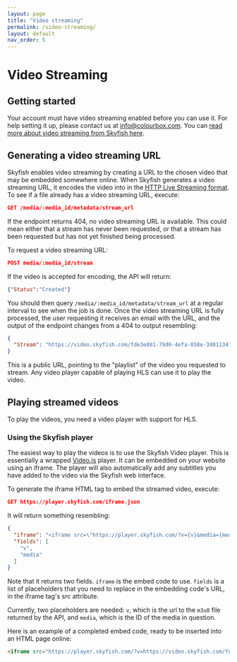 ```yaml
---
layout: page
title: "Video streaming"
permalink: /video-streaming/
layout: default
nav_order: 5
---
```


# Video Streaming

## Getting started
Your account must have video streaming enabled before you can use it. For help setting it up, please contact us at info@colourbox.com. You can [read more about video streaming from Skyfish here](https://www.skyfish.com/features/streaming).

## Generating a video streaming URL
Skyfish enables video streaming by creating a URL to the chosen video that may be embedded somewhere online. When Skyfish generates a video streaming URL, it encodes the video into in the [HTTP Live Streaming format](https://en.wikipedia.org/wiki/HTTP_Live_Streaming). To see if a file already has a video streaming URL, execute:

```json
GET /media/:media_id/metadata/stream_url
```

If the endpoint returns 404, no video streaming URL is available. This could mean either that a stream has never been requested, or that a stream has been requested but has not yet finished being processed. 

To request a video streaming URL:

```json
POST media/:media_id/stream
```

If the video is accepted for encoding, the API will return:
```json
{"Status":"Created"}
```

You should then query `/media/:media_id/metadata/stream_url` at a regular interval to see when the job is done. Once the video streaming URL is fully processed, the user requesting it receives an email with the URL, and the output of the endpoint changes from a 404 to output resembling:

```json
{
  "Stream": "https://video.skyfish.com/fde3e881-79d6-4efa-858e-380113476546/AppleHLS1/stream-1337-4242.m3u8"
}
```

This is a public URL, pointing to the "playlist" of the video you requested to stream. Any video player capable of playing HLS can use it to play the video. 

## Playing streamed videos
To play the videos, you need a video player with support for HLS. 

### Using the Skyfish player
The easiest way to play the videos is to use the Skyfish Video player. This is essentially a wrapped [Video.js](https://videojs.com/) player. It can be embedded on your website using an iframe. The player will also automatically add any subtitles you have added to the video via the Skyfish web interface. 

To generate the iframe HTML tag to embed the streamed video, execute:

```json
GET https://player.skyfish.com/iframe.json
```

It will return something resembling:
```json
{
  "iframe": "<iframe src=\"https://player.skyfish.com/?v={v}&media={media}\" width=\"560\" height=\"315\" style=\"border: 0\" title=\"Skyfish video\" allow=\"fullscreen; accelerometer; autoplay; encrypted-media; gyroscope; picture-in-picture\" allowfullscreen onLoad=\"!function(e){try{e.style.maxWidth='100%';var n=e.width/e.height;if(0<n){var t,d;(t=function(){var t,i=e.getBoundingClientRect();t=i.width<e.width?(i.width/n).toFixed(0)+'px':'none',d!==t&&(e.style.maxHeight=d=t)})(),window.addEventListener('resize',t)}}catch(t){console.log(t)}}(this)\"></iframe>",
  "fields": [
    "v",
    "media"
  ]
}
```

Note that it returns two fields. `iframe` is the embed code to use. `fields` is a list of placeholders that you need to replace in the embedding code's URL, in the iframe tag's src attribute. 

Currently, two placeholders are needed: `v`, which is the url to the `m3u8` file returned by the API, and `media`, which is the ID of the media in question. 

Here is an example of a completed embed code, ready to be inserted into an HTML page online:
```html
<iframe src="https://player.skyfish.com/?v=https://video.skyfish.com/fde3e88d-79d6-4efa-858e-380113476546/AppleHLS1/stream-449912-53872201.m3u8&media=53872201" width="560" height="315" style="border: 0" title="Skyfish video" allow="fullscreen; accelerometer; autoplay; encrypted-media; gyroscope; picture-in-picture" allowfullscreen onLoad="!function(e){try{e.style.maxWidth='100%';var n=e.width/e.height;if(0<n){var t,d;(t=function(){var t,i=e.getBoundingClientRect();t=i.width<e.width?(i.width/n).toFixed(0)+'px':'none',d!==t&&(e.style.maxHeight=d=t)})(),window.addEventListener('resize',t)}}catch(t){console.log(t)}}(this)"></iframe>
```
